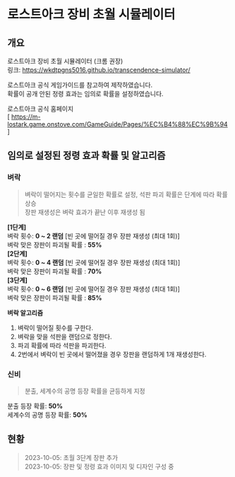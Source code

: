 # 로스트아크 장비 초월 시뮬레이터
## 개요
로스트아크 장비 초월 시뮬레이터 (크롬 권장) </br>
링크: https://wkdtpgns5016.github.io/transcendence-simulator/ </br>

로스트아크 공식 게임가이드를 참고하여 제작하였습니다. </br>
확률이 공개 안된 정령 효과는 임의로 확률을 설정하였습니다. </br>

로스트아크 공식 홈페이지</br>
[ https://m-lostark.game.onstove.com/GameGuide/Pages/%EC%B4%88%EC%9B%94 ] </br>


## 임의로 설정된 정령 효과 확률 및 알고리즘
### 벼락
> 벼락이 떨어지는 횟수를 균일한 확률로 설정, 석판 파괴 확률은 단계에 따라 확률 상승 </br>
> 장판 재생성은 벼락 효과가 끝난 이후 재생성 됨 </br>

**[1단계]**</br> 
벼락 횟수: **0 ~ 2 랜덤** [빈 곳에 떨어질 경우 장판 재생성 (최대 1회)] <br>
벼락 맞은 장판이 파괴될 확률 : **55%** </br>
**[2단계]** </br>
벼락 횟수: **0 ~ 4 랜덤** [빈 곳에 떨어질 경우 장판 재생성 (최대 1회)] <br>
벼락 맞은 장판이 파괴될 확률 : **70%** </br>
**[3단계]** </br>
벼락 횟수: **0 ~ 6 랜덤** [빈 곳에 떨어질 경우 장판 재생성 (최대 1회)] <br>
벼락 맞은 장판이 파괴될 확률 : **85%** </br>

**벼락 알고리즘**
1. 벼락이 떨어질 횟수를 구한다.
2. 벼락을 맞을 석판을 랜덤으로 정한다.
3. 파괴 확률에 따라 석판을 파괴한다.
4. 2번에서 벼락이 빈 곳에서 떨어졌을 경우 장판을 랜덤하게 1개 재생성한다.

### 신비
> 분출, 세계수의 공명 등장 확률을 균등하게 지정

분출 등장 확률: **50%** </br>
세계수의 공명 등장 확률: **50%**

## 현황
> 2023-10-05: 초월 3단계 장판 추가 </br>
> 2023-10-05: 장판 및 정령 효과 이미지 및 디자인 구성 중 </br>